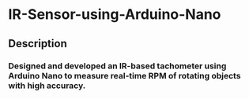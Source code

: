# IR-Sensor-using-Arduino-Nano

## Description
### Designed and developed an IR-based tachometer using Arduino Nano to measure real-time RPM of rotating objects with high accuracy.

